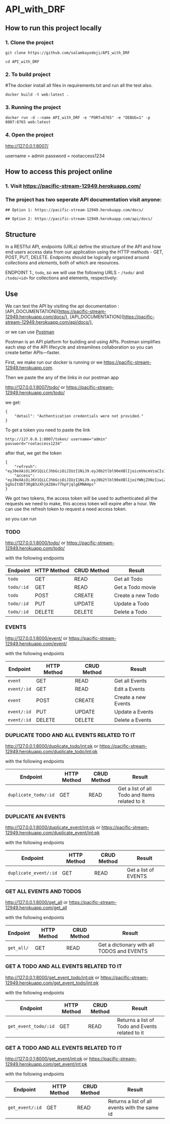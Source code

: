 # API_with_DRF
## How to run this project locally
### 1. Clone the project
 ```
 git clone https://github.com/salamkayodeji/API_with_DRF
 
 cd API_with_DRF
 ```
### 2. To build project
#The docker install all files in requirements.txt and run all the test also.
```
docker build -t web:latest .

```
### 3. Running the project
```
docker run -d --name API_with_DRF -e "PORT=8765" -e "DEBUG=1" -p 8007:8765 web:latest
```
### 4. Open the project

http://127.0.0.1:8007/

username = admin
password = rootaccess1234

## How to access this project online

### 1. Visit https://pacific-stream-12949.herokuapp.com/

### The project has two seperate API documentation visit anyone:

    ## Option 1: https://pacific-stream-12949.herokuapp.com/docs/  

    ## Option 2: https://pacific-stream-12949.herokuapp.com/api/docs/

## Structure
In a RESTful API, endpoints (URLs) define the structure of the API and how end users access data from our application using the HTTP methods - GET, POST, PUT, DELETE. Endpoints should be logically organized around _collections_ and _elements_, both of which are resources.

ENDPOINT 1:, `todo`, so we will use the following URLS - `/todo/` and `/todo/<id>` for collections and elements, respectively:

## Use
We can test the API by visiting the api documentation :
[API_DOCUMENTATION]{https://pacific-stream-12949.herokuapp.com/docs/}, 
[API_DOCUMENTATION]{https://pacific-stream-12949.herokuapp.com/api/docs/}, 


or we can use [Postman](https://www.postman.com/)

Postman is an API platform for building and using APIs. Postman simplifies each step of the API lifecycle and streamlines collaboration so you can create better APIs—faster.

First, we make run our docker is running or we https://pacific-stream-12949.herokuapp.com.

Then we paste the any of the links in our postman app

http://127.0.0.1:8007/todo/ or https://pacific-stream-12949.herokuapp.com/todo/

we get:
```
{
    "detail": "Authentication credentials were not provided."
}
```

To get a token you need to paste the link

```
http://127.0.0.1:8007/token/ username="admin" password="rootaccess1234"

```
after that, we get the token
```
{
    "refresh": "eyJ0eXAiOiJKV1QiLCJhbGciOiJIUzI1NiJ9.eyJ0b2tlbl90eXBlIjoicmVmcmVzaCIsImV4cCI6MTYxNjI5MjMyMSwianRpIjoiNGNkODA3YTlkMmMxNDA2NWFhMzNhYzMxOTgyMzhkZTgiLCJ1c2VyX2lkIjozfQ.hP1wPOPvaPo2DYTC9M1AuOSogdRL_mGP30CHsbpf4zA",
    "access": "eyJ0eXAiOiJKV1QiLCJhbGciOiJIUzI1NiJ9.eyJ0b2tlbl90eXBlIjoiYWNjZXNzIiwiZXhwIjoxNjE2MjA2MjIxLCJqdGkiOiJjNTNlNThmYjE4N2Q0YWY2YTE5MGNiMzhlNjU5ZmI0NSIsInVzZXJfaWQiOjN9.Csz-SgXoItUbT3RgB3zXhjA2DAv77hpYjqlgEMNAHps"
}
```
We got two tokens, the access token will be used to authenticated all the requests we need to make, this access token will expire after a hour.
We can use the refresh token to request a need access token.

so you can run 
### TODO

http://127.0.0.1:8000/todo/ or https://pacific-stream-12949.herokuapp.com/todo/

with the following endpoints

Endpoint |HTTP Method | CRUD Method | Result
-- | -- |-- |--
`todo` | GET | READ | Get all Todo
`todo/:id` | GET | READ | Get a Todo movie
`todo`| POST | CREATE | Create a new Todo
`todo/:id` | PUT | UPDATE | Update a Todo
`todo/:id` | DELETE | DELETE | Delete a Todo

### EVENTS

http://127.0.0.1:8000/event/ or https://pacific-stream-12949.herokuapp.com/event/

with the following endpoints

Endpoint |HTTP Method | CRUD Method | Result
-- | -- |-- |--
`event` | GET | READ | Get all Events
`event/:id` | GET | READ | Edit a Events
`event`| POST | CREATE | Create a new Events
`event/:id` | PUT | UPDATE | Update a Events
`event/:id` | DELETE | DELETE | Delete a Events

### DUPLICATE TODO AND ALL EVENTS RELATED TO IT

http://127.0.0.1:8000/duplicate_todo/<int:pk> or https://pacific-stream-12949.herokuapp.com/duplicate_todo/<int:pk>

with the following endpoints

Endpoint |HTTP Method | CRUD Method | Result
-- | -- |-- |--
`duplicate_todo/:id` | GET | READ | Get a list of all Todo and Items related to it


### DUPLICATE AN EVENTS

http://127.0.0.1:8000/duplicate_event/<int:pk> or https://pacific-stream-12949.herokuapp.com/duplicate_event/<int:pk>

with the following endpoints

Endpoint |HTTP Method | CRUD Method | Result
-- | -- |-- |--
`duplicate_event/:id` | GET | READ | Get a list of EVENTS

### GET ALL EVENTS AND TODOS

http://127.0.0.1:8000/get_all or https://pacific-stream-12949.herokuapp.com/get_all

with the following endpoints

Endpoint |HTTP Method | CRUD Method | Result
-- | -- |-- |--
`get_all/` | GET | READ | Get a dictionary with all TODOS and EVENTS

### GET A TODO AND ALL EVENTS RELATED TO IT

http://127.0.0.1:8000/get_event_todo/<int:pk> or https://pacific-stream-12949.herokuapp.com/get_event_todo/<int:pk>

with the following endpoints

Endpoint |HTTP Method | CRUD Method | Result
-- | -- |-- |--
`get_event_todo/:id` | GET | READ | Returns a list of Todo and Events related to it

### GET A TODO AND ALL EVENTS RELATED TO IT

http://127.0.0.1:8000/get_event/<int:pk> or https://pacific-stream-12949.herokuapp.com/get_event/<int:pk>

with the following endpoints

Endpoint |HTTP Method | CRUD Method | Result
-- | -- |-- |--
`get_event/:id` | GET | READ | Returns a list of all events with the same id
